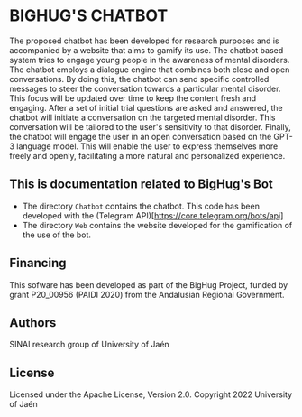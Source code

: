 # BIGHUG'S CHATBOT

The proposed chatbot has been developed for research purposes and is accompanied by a website that aims to gamify its use. 
The chatbot based system tries to engage young people in the awareness of mental disorders. The chatbot employs a dialogue engine that combines both close and open conversations. By doing this, the chatbot can send specific controlled messages to steer the conversation towards a particular mental disorder. This focus will be updated over time to keep the content fresh and engaging. After a set of initial trial questions are asked and answered, the chatbot will initiate a conversation on the targeted mental disorder. This conversation will be tailored to the user's sensitivity to that disorder.
Finally, the chatbot will engage the user in an open conversation based on the GPT-3 language model. This will enable the user to express themselves more freely and openly, facilitating a more natural and personalized experience.

## This is documentation related to BigHug's Bot
- The directory `Chatbot` contains the chatbot. This code has been developed with the (Telegram API)[https://core.telegram.org/bots/api]
- The directory `Web` contains the website developed for the gamification of the use of the bot.

## Financing
This sofware has been developed as part of the BigHug Project, funded by grant P20_00956 (PAIDI 2020) from the Andalusian Regional Government.

## Authors
SINAI research group of University of Jaén

## License
Licensed under the Apache License, Version 2.0.
Copyright 2022 University of Jaén 
